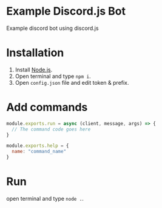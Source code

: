 # Example Discord.js Bot
Example discord bot using discord.js

# Installation

1. Install [Node.js](https://nodejs.org/en/).
2. Open terminal and type ```npm i```.
3. Open ```config.json``` file and edit token & prefix.

# Add commands

```javascript
module.exports.run = async (client, message, args) => {
  // The command code goes here
}

module.exports.help = {
  name: "command_name"
}
```

# Run
open terminal and type ```node .```.
